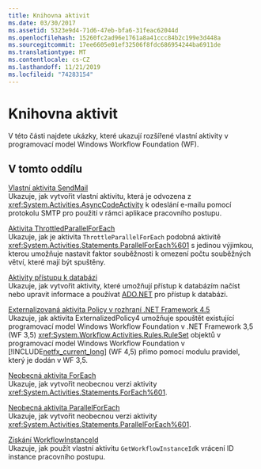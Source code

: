 ```yaml
---
title: Knihovna aktivit
ms.date: 03/30/2017
ms.assetid: 5323e9d4-71d6-47eb-bfa6-31feac62044d
ms.openlocfilehash: 15260fc2ad96e1761a8a41ccc84b2c199e3d448a
ms.sourcegitcommit: 17ee6605e01ef32506f8fdc686954244ba6911de
ms.translationtype: MT
ms.contentlocale: cs-CZ
ms.lasthandoff: 11/21/2019
ms.locfileid: "74283154"
---
```

# <a name="activity-library"></a>Knihovna aktivit
V této části najdete ukázky, které ukazují rozšířené vlastní aktivity v programovací model Windows Workflow Foundation (WF).  
  
## <a name="in-this-section"></a>V tomto oddílu

 [Vlastní aktivita SendMail](sendmail-custom-activity.md)  
 Ukazuje, jak vytvořit vlastní aktivitu, která je odvozena z <xref:System.Activities.AsyncCodeActivity> k odeslání e-mailu pomocí protokolu SMTP pro použití v rámci aplikace pracovního postupu.  
  
 [Aktivita ThrottledParallelForEach](throttled-parallel-foreach.md)  
 Ukazuje, jak je aktivita `ThrottleParallelForEach` podobná aktivitě <xref:System.Activities.Statements.ParallelForEach%601> s jedinou výjimkou, kterou umožňuje nastavit faktor souběžnosti k omezení počtu souběžných větví, které mají být spuštěny.
  
 [Aktivity přístupu k databázi](database-access-activities.md)  
 Ukazuje, jak vytvořit aktivity, které umožňují přístup k databázím načíst nebo upravit informace a používat [ADO.NET](https://go.microsoft.com/fwlink/?LinkId=166081) pro přístup k databázi.  
  
 [Externalizovaná aktivita Policy v rozhraní .NET Framework 4.5](externalized-policy-activity-in-net-framework-4-5.md)  
 Ukazuje, jak aktivita ExternalizedPolicy4 umožňuje spouštět existující programovací model Windows Workflow Foundation v .NET Framework 3,5 (WF 3,5) <xref:System.Workflow.Activities.Rules.RuleSet> objektů v programovací model Windows Workflow Foundation v [!INCLUDE[netfx_current_long](../../../../includes/netfx-current-long-md.md)] (WF 4,5) přímo pomocí modulu pravidel, který je dodán v WF 3,5. 
  
 [Neobecná aktivita ForEach](non-generic-foreach.md)  
 Ukazuje, jak vytvořit neobecnou verzi aktivity <xref:System.Activities.Statements.ForEach%601>.  
  
 [Neobecná aktivita ParallelForEach](non-generic-parallelforeach.md)  
 Ukazuje, jak vytvořit neobecnou verzi aktivity <xref:System.Activities.Statements.ParallelForEach%601>.  
  
 [Získání WorkflowInstanceId](get-workflowinstanceid.md)  
 Ukazuje, jak použít vlastní aktivitu `GetWorkflowInstanceId`k vrácení ID instance pracovního postupu.
